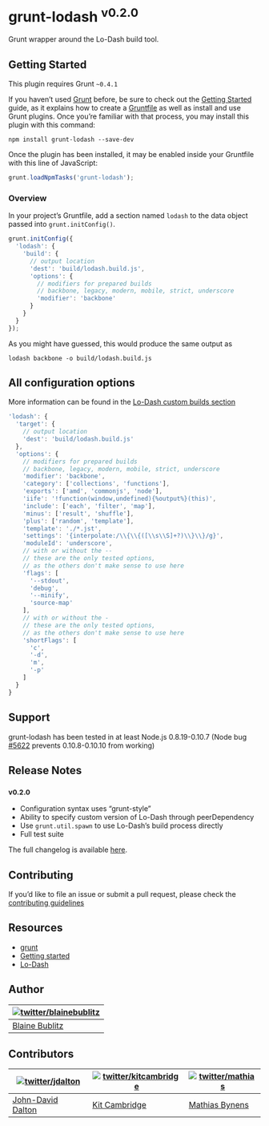 # grunt-lodash <sup>v0.2.0</sup>

Grunt wrapper around the Lo-Dash build tool.

## Getting Started
This plugin requires Grunt `~0.4.1`

If you haven’t used [Grunt](http://gruntjs.com/) before, be sure to check out the [Getting Started](http://gruntjs.com/getting-started) guide, as it explains how to create a [Gruntfile](http://gruntjs.com/sample-gruntfile) as well as install and use Grunt plugins. Once you’re familiar with that process, you may install this plugin with this command:

```shell
npm install grunt-lodash --save-dev
```

Once the plugin has been installed, it may be enabled inside your Gruntfile with this line of JavaScript:

```js
grunt.loadNpmTasks('grunt-lodash');
```

### Overview
In your project’s Gruntfile, add a section named `lodash` to the data object passed into `grunt.initConfig()`.

```javascript
grunt.initConfig({
  'lodash': {
    'build': {
      // output location
      'dest': 'build/lodash.build.js',
      'options': {
        // modifiers for prepared builds
        // backbone, legacy, modern, mobile, strict, underscore
        'modifier': 'backbone'
      }
    }
  }
});
```
As you might have guessed, this would produce the same output as

```shell
lodash backbone -o build/lodash.build.js
```

## All configuration options

More information can be found in the [Lo-Dash custom builds section](http://lodash.com/custom-builds)

```javascript
'lodash': {
  'target': {
    // output location
    'dest': 'build/lodash.build.js'
  },
  'options': {
    // modifiers for prepared builds
    // backbone, legacy, modern, mobile, strict, underscore
    'modifier': 'backbone',
    'category': ['collections', 'functions'],
    'exports': ['amd', 'commonjs', 'node'],
    'iife': '!function(window,undefined){%output%}(this)',
    'include': ['each', 'filter', 'map'],
    'minus': ['result', 'shuffle'],
    'plus': ['random', 'template'],
    'template': './*.jst',
    'settings': '{interpolate:/\\{\\{([\\s\\S]+?)\\}\\}/g}',
    'moduleId': 'underscore',
    // with or without the --
    // these are the only tested options,
    // as the others don't make sense to use here
    'flags': [
      '--stdout',
      'debug',
      '--minify',
      'source-map'
    ],
    // with or without the -
    // these are the only tested options,
    // as the others don't make sense to use here
    'shortFlags': [
      'c',
      '-d',
      'm',
      '-p'
    ]
  }
}
```

## Support

grunt-lodash has been tested in at least Node.js 0.8.19-0.10.7 (Node bug [#5622](https://github.com/joyent/node/issues/5622) prevents 0.10.8-0.10.10 from working)

## Release Notes

### <sup>v0.2.0</sup>

* Configuration syntax uses “grunt-style”
* Ability to specify custom version of Lo-Dash through peerDependency
* Use `grunt.util.spawn` to use Lo-Dash’s build process directly
* Full test suite

The full changelog is available [here](https://github.com/lodash/grunt-lodash/wiki/Changelog).

## Contributing
If you’d like to file an issue or submit a pull request, please check the [contributing guidelines](https://github.com/lodash/grunt-lodash/blob/master/CONTRIBUTING.md)

## Resources
+ [grunt](https://github.com/gruntjs/grunt)
+ [Getting started](http://gruntjs.com/getting-started)
+ [Lo-Dash](http://lodash.com/)

## Author

| [![twitter/blainebublitz](http://gravatar.com/avatar/ac1c67fd906c9fecd823ce302283b4c1?s=70)](http://twitter.com/blainebublitz "Follow @BlaineBublitz on Twitter") |
|---|
| [Blaine Bublitz](http://iceddev.com/) |


## Contributors

| [![twitter/jdalton](http://gravatar.com/avatar/299a3d891ff1920b69c364d061007043?s=70)](http://twitter.com/jdalton "Follow @jdalton on Twitter") | [![twitter/kitcambridge](http://gravatar.com/avatar/6662a1d02f351b5ef2f8b4d815804661?s=70)](https://twitter.com/kitcambridge "Follow @kitcambridge on Twitter") | [![twitter/mathias](http://gravatar.com/avatar/24e08a9ea84deb17ae121074d0f17125?s=70)](http://twitter.com/mathias "Follow @mathias on Twitter") |
|---|---|---|
| [John-David Dalton](http://allyoucanleet.com/)| [Kit Cambridge](http://kitcambridge.github.io/) | [Mathias Bynens](http://mathiasbynens.be/) |
